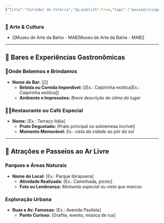 ```yaml
---
{"Title":"Corredor da Vitória","dg-publish":true,"tags":["pessoal/viagem","pessoal/lugares"],"permalink":"/3-caixa-de-entrada/corredor-da-vitoria/","dgPassFrontmatter":true}
---
```


### 🎨 Arte & Cultura
- [[Museu de Arte da Bahia - MAB\|Museu de Arte da Bahia - MAB]]
---
## 🍹 Bares e Experiências Gastronômicas
### 🍻Onde Bebemos e Brindamos
- **Nome do Bar:** [[]]
  - **Bebida ou Comida Imperdível:** [[Ex.: Caipirinha exótica\|Ex.: Caipirinha exótica]]
  - **Ambiente e Impressões:** _Breve descrição do clima do lugar_
### 👨‍🍳Restaurante ou Café Especial
- **Nome:** [Ex.: Terraço Itália]
  - **Prato Degustado:** [Prato principal ou sobremesa incrível]
  - **Momento Memorável:** _Ex.: vista da cidade ao pôr do sol_

---
## 🌳 Atrações e Passeios ao Ar Livre
### Parques e Áreas Naturais
- **Nome do Local:** [Ex.: Parque Ibirapuera]
  - **Atividade Realizada:** [Ex.: Caminhada, picnic]
  - **Foto ou Lembrança:** _Momento especial ou vista que marcou_
### Exploração Urbana
- **Ruas e Av. Famosas:** [Ex.: Avenida Paulista]
  - **Ponto Curioso:** [Grafite, evento, música de rua]
